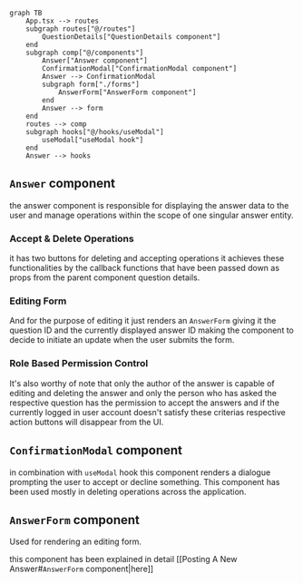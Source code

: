 ```mermaid
graph TB
	App.tsx --> routes
	subgraph routes["@/routes"]
		QuestionDetails["QuestionDetails component"]
	end
	subgraph comp["@/components"]
		Answer["Answer component"]
		ConfirmationModal["ConfirmationModal component"]
		Answer --> ConfirmationModal
		subgraph form["./forms"]
			AnswerForm["AnswerForm component"]
		end
		Answer --> form
	end
	routes --> comp
	subgraph hooks["@/hooks/useModal"]
		useModal["useModal hook"]
	end
	Answer --> hooks
```

## `Answer` component

the answer component is responsible for displaying the answer data to the user and manage operations within the scope of one singular answer entity.

### Accept & Delete Operations

it has two buttons for deleting and accepting operations it achieves these functionalities by the callback functions that have been passed down as props from the parent component question details.

### Editing Form

And for the purpose of editing it just renders an `AnswerForm` giving it the question ID and the currently displayed answer ID making the component to decide to initiate an update when the user submits the form.

### Role Based Permission Control

It's also worthy of note that only the author of the answer is capable of editing and deleting the answer and only the person who has asked the respective question has the permission to accept the answers and if the currently logged in user account doesn't satisfy these criterias respective action buttons will disappear from the UI.


## `ConfirmationModal` component

in combination with `useModal` hook this component renders a dialogue prompting the user to accept or decline something. This component has been used mostly in deleting operations across the application.

## `AnswerForm` component

Used for rendering an editing form.

this component has been explained in detail [[Posting A New Answer#`AnswerForm` component|here]]
